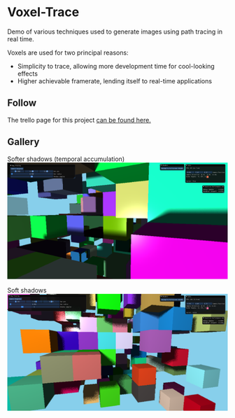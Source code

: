 # Voxel-Trace
Demo of various techniques used to generate images using path tracing in real time.

Voxels are used for two principal reasons:
- Simplicity to trace, allowing more development time for cool-looking effects
- Higher achievable framerate, lending itself to real-time applications

## Follow
The trello page for this project [can be found here.](https://trello.com/b/0p6vO9iV/voxel-tracer)

## Gallery
Softer shadows (temporal accumulation)
![Not noisy soft shadows](https://github.com/JuanDiegoMontoya/Voxel-Trace/blob/master/Images/cubes_v02.png)

Soft shadows
![Noisy soft shadows](https://github.com/JuanDiegoMontoya/Voxel-Trace/blob/master/Images/cubes_v01.png "Soft shadows")
